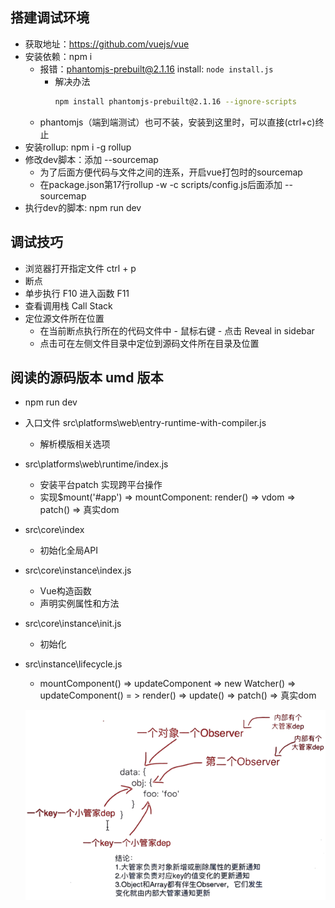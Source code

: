 ## 搭建调试环境
- 获取地址：https://github.com/vuejs/vue
- 安装依赖：npm i
    - 报错：phantomjs-prebuilt@2.1.16 install: `node install.js`
        - 解决办法
            ```bash
            npm install phantomjs-prebuilt@2.1.16 --ignore-scripts
            ```
    - phantomjs（端到端测试）也可不装，安装到这里时，可以直接(ctrl+c)终止        
- 安装rollup: npm i -g rollup
- 修改dev脚本：添加 --sourcemap
    - 为了后面方便代码与文件之间的连系，开启vue打包时的sourcemap
    - 在package.json第17行rollup -w -c scripts/config.js后面添加 --sourcemap
- 执行dev的脚本: npm run dev    

## 调试技巧
- 浏览器打开指定文件 ctrl + p    
- 断点
- 单步执行 F10 进入函数 F11
- 查看调用栈 Call Stack
- 定位源文件所在位置
    - 在当前断点执行所在的代码文件中 - 鼠标右键 - 点击 Reveal in sidebar
    - 点击可在左侧文件目录中定位到源码文件所在目录及位置

## 阅读的源码版本 umd 版本
- npm run dev
- 入口文件 src\platforms\web\entry-runtime-with-compiler.js
    - 解析模版相关选项
- src\platforms\web\runtime/index.js
    - 安装平台patch 实现跨平台操作
    - 实现$mount('#app') => mountComponent: render() => vdom => patch() => 真实dom
- src\core\index  
    - 初始化全局API
- src\core\instance\index.js
    - Vue构造函数     
    - 声明实例属性和方法
- src\core\instance\init.js    
    - 初始化
- src\instance\lifecycle.js
    - mountComponent() => updateComponent => new Watcher() => updateComponent() = > render() => update() => patch() => 真实dom

    ![数据响应与依赖收集](images/observe-dep.png) 

